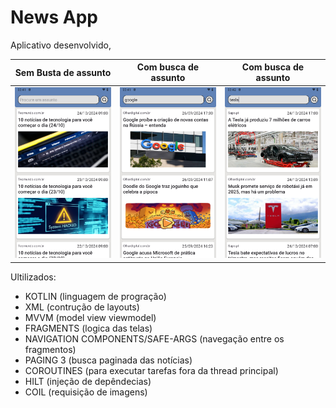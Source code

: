 # News App

Aplicativo desenvolvido,

| Sem Busta de assunto           | Com busca de assunto                                  | Com busca de assunto                                |
|-----------------------------|-----------------------------------------------------------|-----------------------------------------------------------|
| ![Screenshot](screenshots/Screenshot_20241026-034116.png) | ![Screenshot](screenshots/Screenshot_20241026-034134.png) | ![Screenshot](screenshots/Screenshot_20241026-034202.png) |

Ultilizados:
* KOTLIN (linguagem de progração)
* XML (contrução de layouts)
* MVVM (model view viewmodel)
* FRAGMENTS (logica das telas)
* NAVIGATION COMPONENTS/SAFE-ARGS (navegação entre os fragmentos)
* PAGING 3 (busca paginada das notícias)
* COROUTINES (para executar tarefas fora da thread principal)
* HILT (injeção de depêndecias)
* COIL (requisição de imagens)
